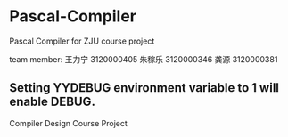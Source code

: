 # Pascal-Compiler

Pascal Compiler for ZJU course project

team member:
王力宁 3120000405
朱稼乐 3120000346
龚源   3120000381

Setting YYDEBUG environment variable to 1 will enable DEBUG.
-------------
Compiler Design Course Project

